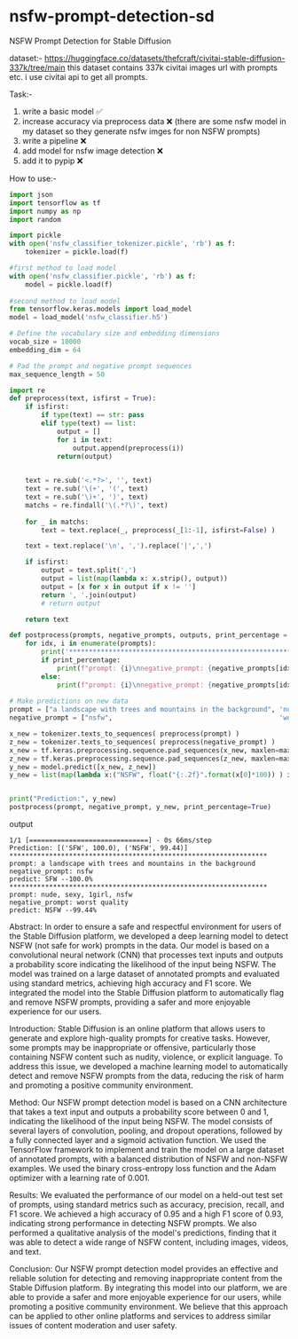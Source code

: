 # nsfw-prompt-detection-sd
NSFW Prompt Detection for Stable Diffusion

dataset:- https://huggingface.co/datasets/thefcraft/civitai-stable-diffusion-337k/tree/main
this dataset contains 337k civitai images url with prompts etc. i use civitai api to get all prompts.


Task:-
1) write a basic model ✅
2) increase accuracy via preprocess data ❌
(there are some nsfw model in my dataset so they generate nsfw imges for non NSFW prompts)
3) write a pipeline ❌
4) add model for nsfw image detection ❌
5) add it to pypip ❌

How to use:-
```python
import json
import tensorflow as tf
import numpy as np
import random

import pickle
with open('nsfw_classifier_tokenizer.pickle', 'rb') as f:
    tokenizer = pickle.load(f)

#first method to load model
with open('nsfw_classifier.pickle', 'rb') as f:
    model = pickle.load(f)
    
#second method to load model
from tensorflow.keras.models import load_model
model = load_model('nsfw_classifier.h5')

# Define the vocabulary size and embedding dimensions
vocab_size = 10000
embedding_dim = 64

# Pad the prompt and negative prompt sequences
max_sequence_length = 50

import re
def preprocess(text, isfirst = True):
    if isfirst:
        if type(text) == str: pass
        elif type(text) == list:
            output = []
            for i in text:
                output.append(preprocess(i))
            return(output)
            

    text = re.sub('<.*?>', '', text)
    text = re.sub('\(+', '(', text)
    text = re.sub('\)+', ')', text)
    matchs = re.findall('\(.*?\)', text)
    
    for _ in matchs:
        text = text.replace(_, preprocess(_[1:-1], isfirst=False) )

    text = text.replace('\n', ',').replace('|',',')

    if isfirst: 
        output = text.split(',')
        output = list(map(lambda x: x.strip(), output))
        output = [x for x in output if x != '']
        return ', '.join(output)
        # return output

    return text

def postprocess(prompts, negative_prompts, outputs, print_percentage = True):
    for idx, i in enumerate(prompts):
        print('*****************************************************************')
        if print_percentage:
            print(f"prompt: {i}\nnegative_prompt: {negative_prompts[idx]}\npredict: {outputs[idx][0]} --{outputs[idx][1]}%")
        else:
            print(f"prompt: {i}\nnegative_prompt: {negative_prompts[idx]}\npredict: {outputs[idx][0]}")
            
# Make predictions on new data
prompt = ["a landscape with trees and mountains in the background", 'nude, sexy, 1girl, nsfw']
negative_prompt = ["nsfw",                                          'worst quality']

x_new = tokenizer.texts_to_sequences( preprocess(prompt) )
z_new = tokenizer.texts_to_sequences( preprocess(negative_prompt) )
x_new = tf.keras.preprocessing.sequence.pad_sequences(x_new, maxlen=max_sequence_length)
z_new = tf.keras.preprocessing.sequence.pad_sequences(z_new, maxlen=max_sequence_length)
y_new = model.predict([x_new, z_new])
y_new = list(map(lambda x:("NSFW", float("{:.2f}".format(x[0]*100)) ) if x[0]>0.5 else ("SFW", float("{:.2f}".format(100-x[0]*100))), y_new))


print("Prediction:", y_new)
postprocess(prompt, negative_prompt, y_new, print_percentage=True)
```
output
```
1/1 [==============================] - 0s 66ms/step
Prediction: [('SFW', 100.0), ('NSFW', 99.44)]
*****************************************************************
prompt: a landscape with trees and mountains in the background
negative_prompt: nsfw
predict: SFW --100.0%
*****************************************************************
prompt: nude, sexy, 1girl, nsfw
negative_prompt: worst quality
predict: NSFW --99.44%
```

Abstract: In order to ensure a safe and respectful environment for users of the Stable Diffusion platform, we developed a deep learning model to detect NSFW (not safe for work) prompts in the data. Our model is based on a convolutional neural network (CNN) that processes text inputs and outputs a probability score indicating the likelihood of the input being NSFW. The model was trained on a large dataset of annotated prompts and evaluated using standard metrics, achieving high accuracy and F1 score. We integrated the model into the Stable Diffusion platform to automatically flag and remove NSFW prompts, providing a safer and more enjoyable experience for our users.

Introduction: Stable Diffusion is an online platform that allows users to generate and explore high-quality prompts for creative tasks. However, some prompts may be inappropriate or offensive, particularly those containing NSFW content such as nudity, violence, or explicit language. To address this issue, we developed a machine learning model to automatically detect and remove NSFW prompts from the data, reducing the risk of harm and promoting a positive community environment.

Method: Our NSFW prompt detection model is based on a CNN architecture that takes a text input and outputs a probability score between 0 and 1, indicating the likelihood of the input being NSFW. The model consists of several layers of convolution, pooling, and dropout operations, followed by a fully connected layer and a sigmoid activation function. We used the TensorFlow framework to implement and train the model on a large dataset of annotated prompts, with a balanced distribution of NSFW and non-NSFW examples. We used the binary cross-entropy loss function and the Adam optimizer with a learning rate of 0.001.

Results: We evaluated the performance of our model on a held-out test set of prompts, using standard metrics such as accuracy, precision, recall, and F1 score. We achieved a high accuracy of 0.95 and a high F1 score of 0.93, indicating strong performance in detecting NSFW prompts. We also performed a qualitative analysis of the model's predictions, finding that it was able to detect a wide range of NSFW content, including images, videos, and text.

Conclusion: Our NSFW prompt detection model provides an effective and reliable solution for detecting and removing inappropriate content from the Stable Diffusion platform. By integrating this model into our platform, we are able to provide a safer and more enjoyable experience for our users, while promoting a positive community environment. We believe that this approach can be applied to other online platforms and services to address similar issues of content moderation and user safety.
